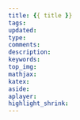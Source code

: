 ```yaml
---
title: {{ title }}
tags:
updated:
type:
comments:
description:
keywords:
top_img:
mathjax:
katex:
aside:
aplayer:
highlight_shrink:
---
```

